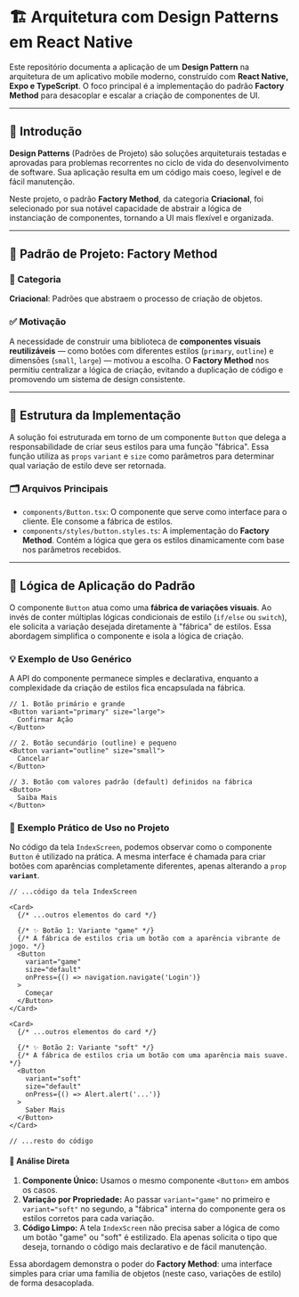 # 🏗️ Arquitetura com Design Patterns em React Native

Este repositório documenta a aplicação de um **Design Pattern** na arquitetura de um aplicativo mobile moderno, construído com **React Native, Expo e TypeScript**. O foco principal é a implementação do padrão **Factory Method** para desacoplar e escalar a criação de componentes de UI.

---

## 📌 Introdução

**Design Patterns** (Padrões de Projeto) são soluções arquiteturais testadas e aprovadas para problemas recorrentes no ciclo de vida do desenvolvimento de software. Sua aplicação resulta em um código mais coeso, legível e de fácil manutenção.

Neste projeto, o padrão **Factory Method**, da categoria **Criacional**, foi selecionado por sua notável capacidade de abstrair a lógica de instanciação de componentes, tornando a UI mais flexível e organizada.

---

## 🎯 Padrão de Projeto: Factory Method

### 🧱 Categoria

**Criacional**: Padrões que abstraem o processo de criação de objetos.

### ✅ Motivação

A necessidade de construir uma biblioteca de **componentes visuais reutilizáveis** — como botões com diferentes estilos (`primary`, `outline`) e dimensões (`small`, `large`) — motivou a escolha. O **Factory Method** nos permitiu centralizar a lógica de criação, evitando a duplicação de código e promovendo um sistema de design consistente.

---

## 🧩 Estrutura da Implementação

A solução foi estruturada em torno de um componente `Button` que delega a responsabilidade de criar seus estilos para uma função "fábrica". Essa função utiliza as `props` `variant` e `size` como parâmetros para determinar qual variação de estilo deve ser retornada.

### 🗂️ Arquivos Principais

-   `components/Button.tsx`: O componente que serve como interface para o cliente. Ele consome a fábrica de estilos.
-   `components/styles/button.styles.ts`: A implementação do **Factory Method**. Contém a lógica que gera os estilos dinamicamente com base nos parâmetros recebidos.

---

## 🧠 Lógica de Aplicação do Padrão

O componente `Button` atua como uma **fábrica de variações visuais**. Ao invés de conter múltiplas lógicas condicionais de estilo (`if/else` ou `switch`), ele solicita a variação desejada diretamente à "fábrica" de estilos. Essa abordagem simplifica o componente e isola a lógica de criação.

### 💡 Exemplo de Uso Genérico

A API do componente permanece simples e declarativa, enquanto a complexidade da criação de estilos fica encapsulada na fábrica.

```tsx
// 1. Botão primário e grande
<Button variant="primary" size="large">
  Confirmar Ação
</Button>

// 2. Botão secundário (outline) e pequeno
<Button variant="outline" size="small">
  Cancelar
</Button>

// 3. Botão com valores padrão (default) definidos na fábrica
<Button>
  Saiba Mais
</Button>
```

### 📱 Exemplo Prático de Uso no Projeto

No código da tela `IndexScreen`, podemos observar como o componente `Button` é utilizado na prática. A mesma interface é chamada para criar botões com aparências completamente diferentes, apenas alterando a `prop` **`variant`**.

```tsx
// ...código da tela IndexScreen

<Card>
  {/* ...outros elementos do card */}
  
  {/* ✨ Botão 1: Variante "game" */}
  {/* A fábrica de estilos cria um botão com a aparência vibrante de jogo. */}
  <Button
    variant="game"
    size="default"
    onPress={() => navigation.navigate('Login')}
  >
    Começar
  </Button>
</Card>

<Card>
  {/* ...outros elementos do card */}

  {/* ✨ Botão 2: Variante "soft" */}
  {/* A fábrica de estilos cria um botão com uma aparência mais suave. */}
  <Button
    variant="soft"
    size="default"
    onPress={() => Alert.alert('...')}
  >
    Saber Mais
  </Button>
</Card>

// ...resto do código
```

#### 🔧 Análise Direta

1.  **Componente Único:** Usamos o mesmo componente `<Button>` em ambos os casos.
2.  **Variação por Propriedade:** Ao passar `variant="game"` no primeiro e `variant="soft"` no segundo, a "fábrica" interna do componente gera os estilos corretos para cada variação.
3.  **Código Limpo:** A tela `IndexScreen` não precisa saber a lógica de como um botão "game" ou "soft" é estilizado. Ela apenas solicita o tipo que deseja, tornando o código mais declarativo e de fácil manutenção.

Essa abordagem demonstra o poder do **Factory Method**: uma interface simples para criar uma família de objetos (neste caso, variações de estilo) de forma desacoplada.
